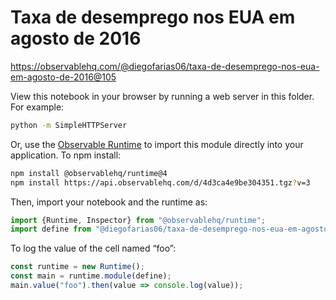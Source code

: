 # Taxa de desemprego nos EUA em agosto de 2016

https://observablehq.com/@diegofarias06/taxa-de-desemprego-nos-eua-em-agosto-de-2016@105

View this notebook in your browser by running a web server in this folder. For
example:

~~~sh
python -m SimpleHTTPServer
~~~

Or, use the [Observable Runtime](https://github.com/observablehq/runtime) to
import this module directly into your application. To npm install:

~~~sh
npm install @observablehq/runtime@4
npm install https://api.observablehq.com/d/4d3ca4e9be304351.tgz?v=3
~~~

Then, import your notebook and the runtime as:

~~~js
import {Runtime, Inspector} from "@observablehq/runtime";
import define from "@diegofarias06/taxa-de-desemprego-nos-eua-em-agosto-de-2016";
~~~

To log the value of the cell named “foo”:

~~~js
const runtime = new Runtime();
const main = runtime.module(define);
main.value("foo").then(value => console.log(value));
~~~
